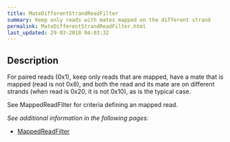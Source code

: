 ```yaml
---
title: MateDifferentStrandReadFilter
summary: Keep only reads with mates mapped on the different strand
permalink: MateDifferentStrandReadFilter.html
last_updated: 29-03-2018 04:03:32
---
```


## Description

For paired reads (0x1), keep only reads that are mapped, have a mate that is mapped (read is not 0x8), and both
 the read and its mate are on different strands (when read is 0x20, it is not 0x10), as is the typical case.

 <p>See MappedReadFilter for criteria defining an mapped read.</p>

<i>See additional information in the following pages:</i>

- [MappedReadFilter](MappedReadFilter.html)

